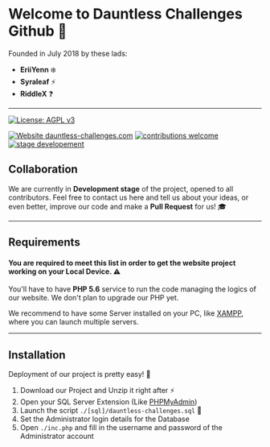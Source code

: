 # Welcome to **Dauntless Challenges Github** :star2:

Founded in July 2018 by these lads:
- **EriiYenn** :snowflake:
- **Syraleaf** :zap:
- **RiddleX** :question:

-----

[![License: AGPL v3](https://img.shields.io/badge/License-AGPL%20v3-blue.svg)](https://github.com/Dauntless-Challenges/challenges-web/blob/master/LICENSE.md) 

[![Website dauntless-challenges.com](https://img.shields.io/website-up-down-green-red/https/dauntless-challenges.com.svg)](https://dauntless-challenges.com) [![contributions welcome](https://img.shields.io/badge/contributions-welcome-%233399ff.svg)](https://github.com/Dauntless-Challenges/challenges-web/issues) [![stage developement](https://img.shields.io/badge/stage-development-%239933ff.svg)](https://github.com/Dauntless-Challenges/challenges-web/commits/master)



## Collaboration

We are currently in **Development stage** of the project, opened to all contributors. Feel free to contact us here and tell us about your ideas, or even better, improve our code and make a **Pull Request** for us! :mortar_board:

-----

## Requirements

#### You are required to meet this list in order to get the website project working on your Local Device. :warning:

You'll have to have **PHP 5.6** service to run the code managing the logics of our website. We don't plan to upgrade our PHP yet.

We recommend to have some Server installed on your PC, like [XAMPP](https://www.apachefriends.org/index.html), where you can launch multiple servers.

-----

## Installation

Deployment of our project is pretty easy! :seedling:

1. Download our Project and Unzip it right after :zap:
2. Open your SQL Server Extension (Like [PHPMyAdmin](https://www.phpmyadmin.net/)) 
3. Launch the script `./[sql]/dauntless-challenges.sql` :volcano:
4. Set the Administrator login details for the Database
5. Open `./inc.php` and fill in the username and password of the Administrator account
